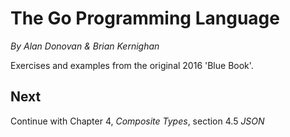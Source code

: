 
# The Go Programming Language

*By Alan Donovan & Brian Kernighan*

Exercises and examples from the original 2016 'Blue Book'.

## Next

Continue with Chapter 4, *Composite Types*, section 4.5 *JSON*
